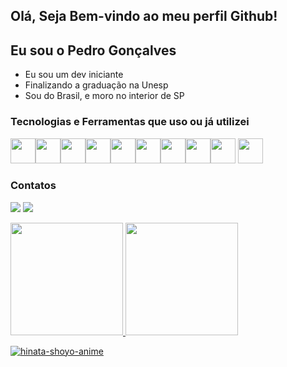 ## Olá, Seja Bem-vindo ao meu perfil Github!
## Eu sou o Pedro Gonçalves

- Eu sou um dev iniciante
- Finalizando a graduação na Unesp
- Sou do Brasil, e moro no interior de SP

### Tecnologias e Ferramentas que uso ou já utilizei
<img src="https://cdn.jsdelivr.net/gh/devicons/devicon/icons/css3/css3-original.svg" width="40" height="40" /><img src="https://cdn.jsdelivr.net/gh/devicons/devicon/icons/c/c-original.svg" width="40" height="40"/><img src="https://cdn.jsdelivr.net/gh/devicons/devicon/icons/cplusplus/cplusplus-original.svg" width="40" height="40"/><img src="https://cdn.jsdelivr.net/gh/devicons/devicon/icons/html5/html5-original.svg" width="40" height="40"/><img src="https://cdn.jsdelivr.net/gh/devicons/devicon/icons/java/java-original.svg" width="40" height="40"/><img src="https://cdn.jsdelivr.net/gh/devicons/devicon/icons/mysql/mysql-original.svg" width="40" height="40"/><img src="https://cdn.jsdelivr.net/gh/devicons/devicon/icons/jupyter/jupyter-original-wordmark.svg" width="40" height="40"/><img src="https://cdn.jsdelivr.net/gh/devicons/devicon/icons/python/python-original.svg"  width="40" height="40"/><img src="https://cdn.jsdelivr.net/gh/devicons/devicon/icons/trello/trello-plain.svg" width="40" height="40"/>
<img src="https://cdn.jsdelivr.net/gh/devicons/devicon/icons/ubuntu/ubuntu-plain.svg" width="40" height="40"/>

### Contatos

<a href = "mailto:pedro.g.goncalves82@gmail.com"><img src="https://img.shields.io/badge/Gmail-D14836?style=for-the-badge&logo=gmail&logoColor=white" target="_blank"></a>
<a href="https://www.linkedin.com/in/pedro-gon%C3%A7alves-9787181a0/
" target="_blank"><img src="https://img.shields.io/badge/-LinkedIn-%230077B5?style=for-the-badge&logo=linkedin&logoColor=white" target="_blank"></a>   
</div>

<div>
<a href="https://github.com/PedroGGoncalves">
<img height="180em" src="https://github-readme-stats.vercel.app/api/top-langs/?username=PedroGGoncalves&layout=compact&langs_count=7&theme=dracula"/>
<img height="180em" src="https://github-readme-stats.vercel.app/api?username=PedroGGoncalves&show_icons=true&theme=dracula&include_all_commits=true&count_private=true"/>

</div>


![hinata-shoyo-anime](https://user-images.githubusercontent.com/85896745/167982121-1449ec13-9fb6-4bcd-80ea-c5716ee63a40.gif)

<!--
**PedroGGoncalves/PedroGGoncalves** is a ✨ _special_ ✨ repository because its `README.md` (this file) appears on your GitHub profile.

Here are some ideas to get you started:

- 🔭 I’m currently working on ...
- 🌱 I’m currently learning ...
- 👯 I’m looking to collaborate on ...
- 🤔 I’m looking for help with ...
- 💬 Ask me about ...
- 📫 How to reach me: ...
- 😄 Pronouns: ...
- ⚡ Fun fact: ...
![GitHub Snake dark](github-snake-dark.svg#gh-dark-mode-only)
-->
